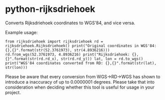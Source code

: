 # python-rijksdriehoek

Converts Rijksdriehoek coordinates to WGS'84, and vice versa.

Example usage:

``
from rijksdriehoek import rijksdriehoek
rd = rijksdriehoek.Rijksdriehoek()
print("Original coordinates in WGS'84: {},{}".format(str(52.3761973), str(4.8936216)))
rd.from_wgs(52.3761973, 4.8936216)
print("Rijksdriehoek: {},{}".format(str(rd.rd_x), str(rd.rd_y)))
lat, lon = rd.to_wgs()
print("WGS'84 coordinates converted from RD: {},{}".format(str(lat), str(lon)))
``

Please be aware that every conversion from WGS->RD->WGS has shown to introduce a inaccuracy of up to 0.0000001 degrees. Please take that into consideration when deciding whether this tool is useful for usage in your project.